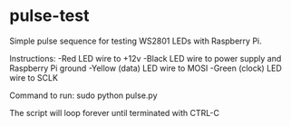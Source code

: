 pulse-test
==========

Simple pulse sequence for testing WS2801 LEDs with Raspberry Pi.

Instructions:
-Red LED wire to +12v
-Black LED wire to power supply and Raspberry Pi ground
-Yellow (data) LED wire to MOSI
-Green (clock) LED wire to SCLK

Command to run:
sudo python pulse.py

The script will loop forever until terminated with CTRL-C
